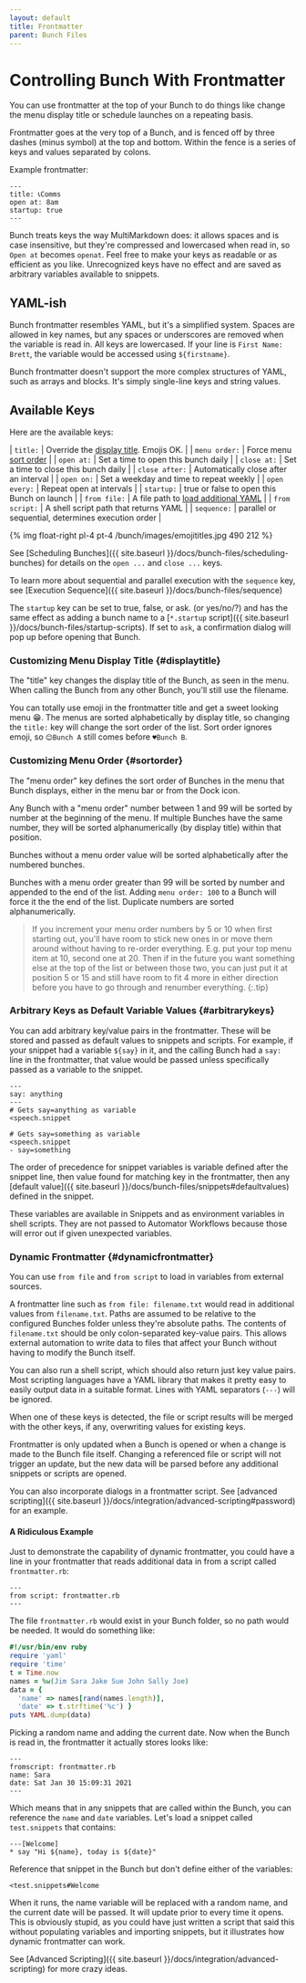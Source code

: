 ```yaml
---
layout: default
title: Frontmatter
parent: Bunch Files
---
```

# Controlling Bunch With Frontmatter

You can use frontmatter at the top of your Bunch to do things like change the menu display title or schedule launches on a repeating basis.

Frontmatter goes at the very top of a Bunch, and is fenced off by three dashes (minus symbol) at the top and bottom. Within the fence is a series of keys and values separated by colons.

Example frontmatter:

```
---
title: 📞Comms
open at: 8am
startup: true
---
```

Bunch treats keys the way MultiMarkdown does: it allows spaces and is case insensitive, but they're compressed and lowercased when read in, so `Open at` becomes `openat`. Feel free to make your keys as readable or as efficient as you like. Unrecognized keys have no effect and are saved as arbitrary variables available to snippets.

## YAML-ish

Bunch frontmatter resembles YAML, but it's a simplified system. Spaces are allowed in key names, but any spaces or underscores are removed when the variable is read in. All keys are lowercased. If your line is `First Name: Brett`, the variable would be accessed using `${firstname}`.

Bunch frontmatter doesn't support the more complex structures of YAML, such as arrays and blocks. It's simply single-line keys and string values.

## Available Keys

Here are the available keys:

| `title:`       | Override the [display title](#displaytitle). Emojis OK.    |
| `menu order:`  | Force menu [sort order](#sortorder)                        |
| `open at:`     | Set a time to open this bunch daily                        |
| `close at:`    | Set a time to close this bunch daily                       |
| `close after:` | Automatically close after an interval                      |
| `open on:`     | Set a weekday and time to repeat weekly                    |
| `open every:`  | Repeat open at intervals                                   |
| `startup:`     | true or false to open this Bunch on launch                 |
| `from file:`   | A file path to [load additional YAML](#dynamicfrontmatter) |
| `from script:` | A shell script path that returns YAML                      |
| `sequence:`    | parallel or sequential, determines execution order         |


{% img float-right pl-4 pt-4 /bunch/images/emojititles.jpg 490 212 %}

See [Scheduling Bunches]({{ site.baseurl }}/docs/bunch-files/scheduling-bunches) for details on the `open ...` and `close ...` keys.

To learn more about sequential and parallel execution with the `sequence` key, see [Execution Sequence]({{ site.baseurl }}/docs/bunch-files/sequence)

The `startup` key can be set to true, false, or ask. (or yes/no/?) and has the same effect as adding a bunch name to a [`*.startup` script]({{ site.baseurl }}/docs/bunch-files/startup-scripts). If set to `ask`, a confirmation dialog will pop up before opening that Bunch.

### Customizing Menu Display Title {#displaytitle}

The "title" key changes the display title of the Bunch, as seen in the menu. When calling the Bunch from any other Bunch, you'll still use the filename.

You can totally use emoji in the frontmatter title and get a sweet looking menu 😁. The menus are sorted alphabetically by display title, so changing the `title:` key will change the sort order of the list. Sort order ignores emoji, so `😊Bunch A` still comes before `♥️Bunch B`.

### Customizing Menu Order {#sortorder}

The "menu order" key defines the sort order of Bunches in the menu that Bunch displays, either in the menu bar or from the Dock icon. 

Any Bunch with a "menu order" number between 1 and 99 will be sorted by number at the beginning of the menu. If multiple Bunches have the same number, they will be sorted alphanumerically (by display title) within that position.

Bunches without a menu order value will be sorted alphabetically after the numbered bunches.

Bunches with a menu order greater than 99 will be sorted by number and appended to the end of the list. Adding `menu order: 100` to a Bunch will force it the the end of the list. Duplicate numbers are sorted alphanumerically.

> If you increment your menu order numbers by 5 or 10 when first starting out, you'll have room to stick new ones in or move them around without having to re-order everything. E.g. put your top menu item at 10, second one at 20. Then if in the future you want something else at the top of the list or between those two, you can just put it at position 5 or 15 and still have room to fit 4 more in either direction before you have to go through and renumber everything.
{:.tip}

### Arbitrary Keys as Default Variable Values {#arbitrarykeys}

You can add arbitrary key/value pairs in the frontmatter. These will be stored and passed as default values to snippets and scripts. For example, if your snippet had a variable `${say}` in it, and the calling Bunch had a `say:` line in the frontmatter, that value would be passed unless specifically passed as a variable to the snippet.

    ---
    say: anything
    ---
    # Gets say=anything as variable
    <speech.snippet

    # Gets say=something as variable
    <speech.snippet
    - say=something

The order of precedence for snippet variables is variable defined after the snippet line, then value found for matching key in the frontmatter, then any [default value]({{ site.baseurl }}/docs/bunch-files/snippets#defaultvalues) defined in the snippet.

These variables are available in Snippets and as environment variables in shell scripts. They are not passed to Automator Workflows because those will error out if given unexpected variables.

### Dynamic Frontmatter {#dynamicfrontmatter}

You can use `from file` and `from script` to load in variables from external sources.

A frontmatter line such as `from file: filename.txt` would read in additional values from `filename.txt`. Paths are assumed to be relative to the configured Bunches folder unless they're absolute paths. The contents of `filename.txt` should be only colon-separated key-value pairs. This allows external automation to write data to files that affect your Bunch without having to modify the Bunch itself.

You can also run a shell script, which should also return just key value pairs. Most scripting languages have a YAML library that makes it pretty easy to easily output data in a suitable format. Lines with YAML separators (`---`) will be ignored.

When one of these keys is detected, the file or script results will be merged with the other keys, if any, overwriting values for existing keys.

Frontmatter is only updated when a Bunch is opened or when a change is made to the Bunch file itself. Changing a referenced file or script will not trigger an update, but the new data will be parsed before any additional snippets or scripts are opened.

You can also incorporate dialogs in a frontmatter script. See [advanced scripting]({{ site.baseurl }}/docs/integration/advanced-scripting#password) for an example.

#### A Ridiculous Example

Just to demonstrate the capability of dynamic frontmatter, you could have a line in your frontmatter that reads additional data in from a script called `frontmatter.rb`:

    ---
    from script: frontmatter.rb
    ---

The file `frontmatter.rb` would exist in your Bunch folder, so no path would be needed. It would do something like:

```ruby
#!/usr/bin/env ruby
require 'yaml'
require 'time'
t = Time.now
names = %w(Jim Sara Jake Sue John Sally Joe)
data = {
  'name' => names[rand(names.length)],
  'date' => t.strftime('%c') }
puts YAML.dump(data)
```

Picking a random name and adding the current date. Now when the Bunch is read in, the frontmatter it actually stores looks like:

    ---
    fromscript: frontmatter.rb
    name: Sara
    date: Sat Jan 30 15:09:31 2021
    ---

Which means that in any snippets that are called within the Bunch, you can reference the `name` and `date` variables. Let's load a snippet called `test.snippets` that contains:

    ---[Welcome]
    * say "Hi ${name}, today is ${date}"

Reference that snippet in the Bunch but don't define either of the variables:

    <test.snippets#Welcome

When it runs, the name variable will be replaced with a random name, and the current date will be passed. It will update prior to every time it opens. This is obviously stupid, as you could have just written a script that said this without populating variables and importing snippets, but it illustrates how dynamic frontmatter can work.

See [Advanced Scripting]({{ site.baseurl }}/docs/integration/advanced-scripting) for more crazy ideas.
